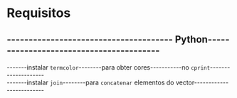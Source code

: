 # Requisitos

## -------------------------------------- Python----------------------------------------
 -------instalar `termcolor`--------para obter cores-----------no `cprint`--------------------<br />
 -------instalar `join`--------para `concatenar` elementos do vector-------------------------<br />
